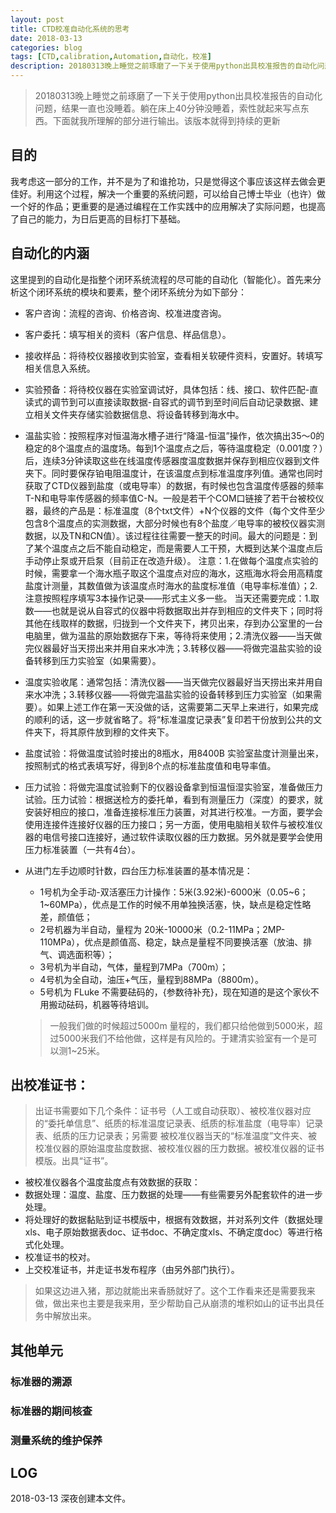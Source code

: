 ```yaml
---
layout: post
title: CTD校准自动化系统的思考
date: 2018-03-13
categories: blog
tags: [CTD,calibration,Automation,自动化，校准]
description: 20180313晚上睡觉之前琢磨了一下关于使用python出具校准报告的自动化问题，结果一直也没睡着。躺在床上40分钟没睡着，索性就起来写点东西。下面就我所理解的部分进行输出。该版本就得到持续的更新。
---
```


> 20180313晚上睡觉之前琢磨了一下关于使用python出具校准报告的自动化问题，结果一直也没睡着。躺在床上40分钟没睡着，索性就起来写点东西。下面就我所理解的部分进行输出。该版本就得到持续的更新

## 目的
我考虑这一部分的工作，并不是为了和谁抢功，只是觉得这个事应该这样去做会更佳好。利用这个过程，解决一个重要的系统问题，可以给自己博士毕业（也许）做一个好的作品；更重要的是通过编程在工作实践中的应用解决了实际问题，也提高了自己的能力，为日后更高的目标打下基础。

## 自动化的内涵
这里提到的自动化是指整个闭环系统流程的尽可能的自动化（智能化）。首先来分析这个闭环系统的模块和要素，整个闭环系统分为如下部分：

- 客户咨询：流程的咨询、价格咨询、校准进度咨询。

- 客户委托：填写相关的资料（客户信息、样品信息）。

- 接收样品：将待校仪器接收到实验室，查看相关软硬件资料，安置好。转填写相关信息入系统。

- 实验预备：将待校仪器在实验室调试好，具体包括：线、接口、软件匹配-直读式的调节到可以直接读取数据-自容式的调节到至时间后自动记录数据、建立相关文件夹存储实验数据信息、将设备转移到海水中。

- 温盐实验：按照程序对恒温海水槽子进行“降温-恒温”操作，依次搞出35～0的稳定的8个温度点的温度场。每到1个温度点之后，等待温度稳定（0.001度？）后，连续3分钟读取这些在线温度传感器度温度数据并保存到相应仪器到文件夹下。同时要保存铂电阻温度计，在该温度点到标准温度序列值。通常也同时获取了CTD仪器到盐度（或电导率）的数据，有时候也包含温度传感器的频率T-N和电导率传感器的频率值C-N。一般是若干个COM口链接了若干台被校仪器，最终的产品是：标准温度（8个txt文件）+N个仪器的文件（每个文件至少包含8个温度点的实测数据，大部分时候也有8个盐度／电导率的被校仪器实测数据，以及TN和CN值）。该过程往往需要一整天的时间。最大的问题是：到了某个温度点之后不能自动稳定，而是需要人工干预，大概到达某个温度点后手动停止泵或开启泵（目前正在改造升级）。
注意：1.在做每个温度点实验的时候，需要拿一个海水瓶子取这个温度点对应的海水，这瓶海水将会用高精度盐度计测量，其数值做为该温度点时海水的盐度标准值（电导率标准值）；2.注意按照程序填写3本操作记录——形式主义多一些。
当天还需要完成：1.取数——也就是说从自容式的仪器中将数据取出并存到相应的文件夹下；同时将其他在线取样的数据，归拢到一个文件夹下，拷贝出来，存到办公室里的一台电脑里，做为温盐的原始数据存下来，等待将来使用；2.清洗仪器——当天做完仪器最好当天捞出来并用自来水冲洗；3.转移仪器——将做完温盐实验的设备转移到压力实验室（如果需要）。

- 温度实验收尾：通常包括：清洗仪器——当天做完仪器最好当天捞出来并用自来水冲洗；3.转移仪器——将做完温盐实验的设备转移到压力实验室（如果需要）。如果上述工作在第一天没做的话，这需要第二天早上来进行，如果完成的顺利的话，这一步就省略了。将“标准温度记录表”复印若干份放到公共的文件夹下，将其原件放到穆的文件夹下。
- 盐度试验：将做温度试验时接出的8瓶水，用8400B 实验室盐度计测量出来，按照制式的格式表填写好，得到8个点的标准盐度值和电导率值。

- 压力试验：将做完温度试验剩下的仪器设备拿到恒温恒湿实验室，准备做压力试验。压力试验：根据送检方的委托单，看到有测量压力（深度）的要求，就安装好相应的接口，准备连接标准压力装置，对其进行校准。一方面，要学会使用连接件连接好仪器的压力接口；另一方面，使用电脑相关软件与被校准仪器的电信号接口连接好，通过软件读取仪器的压力数据。另外就是要学会使用压力标准装置（一共有4台）。
- 从进门左手边顺时针数，四台压力标准装置的基本情况是：
  - 1号机为全手动-双活塞压力计操作：5米(3.92米)-6000米（0.05~6；1~60MPa），优点是工作的时候不用单独换活塞，快，缺点是稳定性略差，颜值低；
  - 2号机器为半自动，量程为 20米-10000米（0.2-11MPa；2MP-110MPa），优点是颜值高、稳定，缺点是量程不同要换活塞（放油、排气、调选面积等）；
  - 3号机为半自动，气体，量程到7MPa（700m）；
  - 4号机为全自动，油压+气压，量程到88MPa（8800m）。
  - 5号机为 FLuke 不需要砝码的，{参数待补充}，现在知道的是这个家伙不用搬动砝码，机器等待培训。
  > 一般我们做的时候超过5000m 量程的，我们都只给他做到5000米，超过5000米我们不给他做，这样是有风险的。于建清实验室有一个是可以测1~25米。

## 出校准证书：

>出证书需要如下几个条件：证书号（人工或自动获取）、被校准仪器对应的“委托单信息”、纸质的标准温度记录表、纸质的标准盐度（电导率）记录表、纸质的压力记录表；另需要 被校准仪器当天的“标准温度”文件夹、被校准仪器的原始温度盐度数据、被校准仪器的压力数据。被校准仪器的证书模版。出具“证书”。

   - 被校准仪器各个温度盐度点有效数据的获取：
   - 数据处理：温度、盐度、压力数据的处理——有些需要另外配套软件的进一步处理。
   - 将处理好的数据黏贴到证书模版中，根据有效数据，并对系列文件（数据处理xls、电子原始数据表doc、证书doc、不确定度xls、不确定度doc）等进行格式化处理。
   - 校准证书的校对。
   - 上交校准证书，并走证书发布程序（由另外部门执行）。
> 如果这边进入猪，那边就能出来香肠就好了。这个工作看来还是需要我来做，做出来也主要是我来用，至少帮助自己从崩溃的堆积如山的证书出具任务中解放出来。

## 其他单元

### 标准器的溯源

### 标准器的期间核查

### 测量系统的维护保养



## LOG
2018-03-13 深夜创建本文件。
